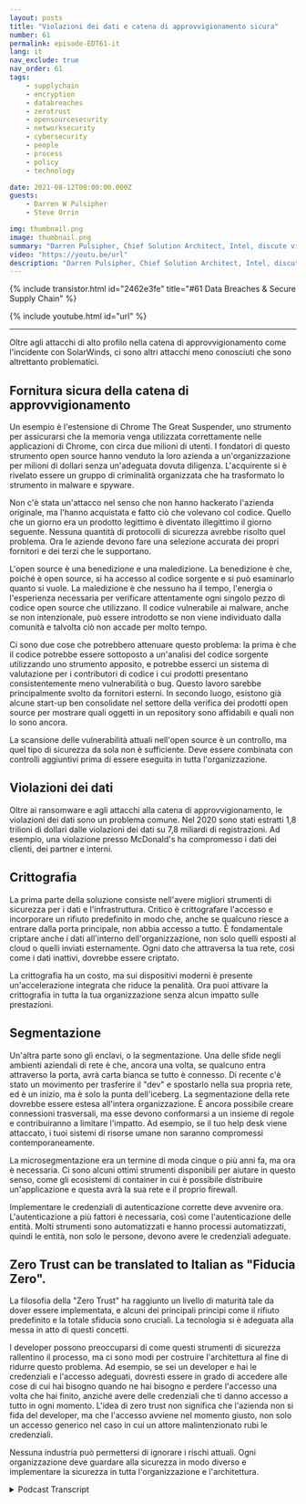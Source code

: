 ```yaml
---
layout: posts
title: "Violazioni dei dati e catena di approvvigionamento sicura"
number: 61
permalink: episode-EDT61-it
lang: it
nav_exclude: true
nav_order: 61
tags:
    - supplychain
    - encryption
    - databreaches
    - zerotrust
    - opensourcesecurity
    - networksecurity
    - cybersecurity
    - people
    - process
    - policy
    - technology

date: 2021-08-12T00:00:00.000Z
guests:
    - Darren W Pulsipher
    - Steve Orrin

img: thumbnail.png
image: thumbnail.png
summary: "Darren Pulsipher, Chief Solution Architect, Intel, discute violazioni dati e catene di approvvigionamento sicure con l'ospite frequente Steve Orrin, CTO di Intel, settore federale."
video: "https://youtu.be/url"
description: "Darren Pulsipher, Chief Solution Architect, Intel, discute violazioni dati e catene di approvvigionamento sicure con l'ospite frequente Steve Orrin, CTO di Intel, settore federale."
---
```


<div>
{% include transistor.html id="2462e3fe" title="#61 Data Breaches & Secure Supply Chain" %}

{% include youtube.html id="url" %}
</div>

---

Oltre agli attacchi di alto profilo nella catena di approvvigionamento come l'incidente con SolarWinds, ci sono altri attacchi meno conosciuti che sono altrettanto problematici.

## Fornitura sicura della catena di approvvigionamento

Un esempio è l'estensione di Chrome The Great Suspender, uno strumento per assicurarsi che la memoria venga utilizzata correttamente nelle applicazioni di Chrome, con circa due milioni di utenti. I fondatori di questo strumento open source hanno venduto la loro azienda a un'organizzazione per milioni di dollari senza un'adeguata dovuta diligenza. L'acquirente si è rivelato essere un gruppo di criminalità organizzata che ha trasformato lo strumento in malware e spyware.

Non c'è stata un'attacco nel senso che non hanno hackerato l'azienda originale, ma l'hanno acquistata e fatto ciò che volevano col codice. Quello che un giorno era un prodotto legittimo è diventato illegittimo il giorno seguente. Nessuna quantità di protocolli di sicurezza avrebbe risolto quel problema. Ora le aziende devono fare una selezione accurata dei propri fornitori e dei terzi che le supportano.

L'open source è una benedizione e una maledizione. La benedizione è che, poiché è open source, si ha accesso al codice sorgente e si può esaminarlo quanto si vuole. La maledizione è che nessuno ha il tempo, l'energia o l'esperienza necessaria per verificare attentamente ogni singolo pezzo di codice open source che utilizzano. Il codice vulnerabile ai malware, anche se non intenzionale, può essere introdotto se non viene individuato dalla comunità e talvolta ciò non accade per molto tempo.

Ci sono due cose che potrebbero attenuare questo problema: la prima è che il codice potrebbe essere sottoposto a un'analisi del codice sorgente utilizzando uno strumento apposito, e potrebbe esserci un sistema di valutazione per i contributori di codice i cui prodotti presentano consistentemente meno vulnerabilità o bug. Questo lavoro sarebbe principalmente svolto da fornitori esterni. In secondo luogo, esistono già alcune start-up ben consolidate nel settore della verifica dei prodotti open source per mostrare quali oggetti in un repository sono affidabili e quali non lo sono ancora.

La scansione delle vulnerabilità attuali nell'open source è un controllo, ma quel tipo di sicurezza da sola non è sufficiente. Deve essere combinata con controlli aggiuntivi prima di essere eseguita in tutta l'organizzazione.

## Violazioni dei dati

Oltre ai ransomware e agli attacchi alla catena di approvvigionamento, le violazioni dei dati sono un problema comune. Nel 2020 sono stati estratti 1,8 trilioni di dollari dalle violazioni dei dati su 7,8 miliardi di registrazioni. Ad esempio, una violazione presso McDonald's ha compromesso i dati dei clienti, dei partner e interni.

## Crittografia

La prima parte della soluzione consiste nell'avere migliori strumenti di sicurezza per i dati e l'infrastruttura. Critico è crittografare l'accesso e incorporare un rifiuto predefinito in modo che, anche se qualcuno riesce a entrare dalla porta principale, non abbia accesso a tutto. È fondamentale criptare anche i dati all'interno dell'organizzazione, non solo quelli esposti al cloud o quelli inviati esternamente. Ogni dato che attraversa la tua rete, così come i dati inattivi, dovrebbe essere criptato.

La crittografia ha un costo, ma sui dispositivi moderni è presente un'accelerazione integrata che riduce la penalità. Ora puoi attivare la crittografia in tutta la tua organizzazione senza alcun impatto sulle prestazioni.

## Segmentazione

Un'altra parte sono gli enclavi, o la segmentazione. Una delle sfide negli ambienti aziendali di rete è che, ancora una volta, se qualcuno entra attraverso la porta, avrà carta bianca se tutto è connesso. Di recente c'è stato un movimento per trasferire il "dev" e spostarlo nella sua propria rete, ed è un inizio, ma è solo la punta dell'iceberg. La segmentazione della rete dovrebbe essere estesa all'intera organizzazione. È ancora possibile creare connessioni trasversali, ma esse devono conformarsi a un insieme di regole e contribuiranno a limitare l'impatto. Ad esempio, se il tuo help desk viene attaccato, i tuoi sistemi di risorse umane non saranno compromessi contemporaneamente.

La microsegmentazione era un termine di moda cinque o più anni fa, ma ora è necessaria. Ci sono alcuni ottimi strumenti disponibili per aiutare in questo senso, come gli ecosistemi di container in cui è possibile distribuire un'applicazione e questa avrà la sua rete e il proprio firewall.

Implementare le credenziali di autenticazione corrette deve avvenire ora. L'autenticazione a più fattori è necessaria, così come l'autenticazione delle entità. Molti strumenti sono automatizzati e hanno processi automatizzati, quindi le entità, non solo le persone, devono avere le credenziali adeguate.

## Zero Trust can be translated to Italian as "Fiducia Zero".

La filosofia della "Zero Trust" ha raggiunto un livello di maturità tale da dover essere implementata, e alcuni dei principali principi come il rifiuto predefinito e la totale sfiducia sono cruciali. La tecnologia si è adeguata alla messa in atto di questi concetti.

I developer possono preoccuparsi di come questi strumenti di sicurezza rallentino il processo, ma ci sono modi per costruire l'architettura al fine di ridurre questo problema. Ad esempio, se sei un developer e hai le credenziali e l'accesso adeguati, dovresti essere in grado di accedere alle cose di cui hai bisogno quando ne hai bisogno e perdere l'accesso una volta che hai finito, anziché avere delle credenziali che ti danno accesso a tutto in ogni momento. L'idea di zero trust non significa che l'azienda non si fida del developer, ma che l'accesso avviene nel momento giusto, non solo un accesso generico nel caso in cui un attore malintenzionato rubi le credenziali.

Nessuna industria può permettersi di ignorare i rischi attuali. Ogni organizzazione deve guardare alla sicurezza in modo diverso e implementare la sicurezza in tutta l'organizzazione e l'architettura.



<details>
<summary> Podcast Transcript </summary>

<p></p>

</details>
